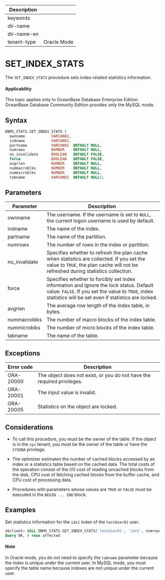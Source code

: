| Description   |                 |
|---------------|-----------------|
| keywords      |                 |
| dir-name      |                 |
| dir-name-en   |                 |
| tenant-type   | Oracle Mode     |

# SET_INDEX_STATS

The `SET_INDEX_STATS` procedure sets index-related statistics information.

  <main id="notice" >
    <h4>Applicability</h4>
    <p>This topic applies only to OceanBase Database Enterprise Edition. OceanBase Database Community Edition provides only the MySQL mode. </p>
  </main>

## Syntax

```sql
DBMS_STATS.SET_INDEX_STATS (
  ownname            VARCHAR2,
  indname            VARCHAR2,
  partname           VARCHAR2  DEFAULT NULL,
  numrows            NUMBER    DEFAULT NULL,
  no_invalidate      BOOLEAN   DEFAULT FALSE,
  force              BOOLEAN   DEFAULT FALSE,
  avgrlen            NUMBER    DEFAULT NULL,
  nummacroblks       NUMBER    DEFAULT NULL,
  nummicroblks       NUMBER    DEFAULT NULL,
  tabname            VARCHAR2  DEFAULT NULL);
```

## Parameters

| Parameter | Description |
|--------------|--------------------------------------------------------------------------------------|
| ownname | The username. If the username is set to `NULL`, the current logon username is used by default.  |
| indname | The name of the index.  |
| partname | The name of the partition.  |
| numrows | The number of rows in the index or partition.  |
| no_invalidate | Specifies whether to refresh the plan cache when statistics are collected. If you set the value to `TRUE`, the plan cache will not be refreshed during statistics collection.  |
| force | Specifies whether to forcibly set index information and ignore the lock status. Default value: `FALSE`. If you set the value to `TRUE`, index statistics will be set even if statistics are locked.  |
| avgrlen | The average row length of the index table, in bytes.  |
| nummacroblks | The number of macro blocks of the index table.  |
| nummicroblks | The number of micro blocks of the index table.  |
| tabname | The name of the table.  |



## Exceptions

| Error code | Description |
|-----------|--------------|
| ORA-20000 | The object does not exist, or you do not have the required privileges.  |
| ORA-20001 | The input value is invalid.  |
| ORA-20005 | Statistics on the object are locked.  |



## Considerations

* To call this procedure, you must be the owner of the table. If the object is in the `sys` tenant, you must be the owner of the table or have the `SYSDBA` privilege.

* The optimizer estimates the number of cached blocks accessed by an index or a statistics table based on the cached data. The total costs of the operation consist of the I/O cost of reading uncached blocks from the disk, CPU cost of fetching cached blocks from the buffer cache, and CPU cost of processing data.

* Procedures with parameters whose values are `TRUE` or `FALSE` must be executed in the `BEGIN ... END` block.

## Examples

Set statistics information for the `idx1` index of the `testUser01` user.

```sql
obclient> CALL DBMS_STATS.SET_INDEX_STATS('testUser01', 'idx1', numrows=>10, avgrlen=>10, 'tbl1');
Query OK, 0 rows affected
```

  <main id="notice" type='explain'>
    <h4>Note</h4>
    <p>In Oracle mode, you do not need to specify the <code>tabname</code> parameter because the index is unique under the current user. In MySQL mode, you must specify the table name because indexes are not unique under the current user. </p>
  </main>
